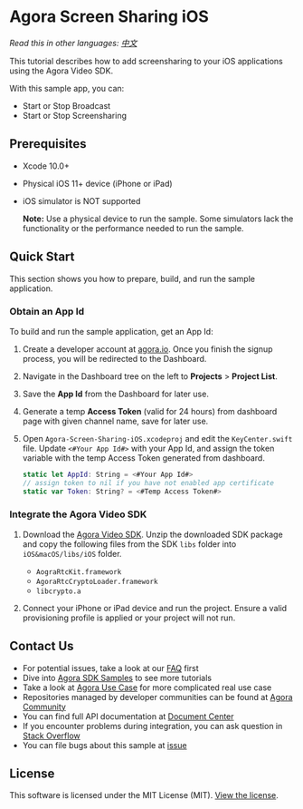 # Agora Screen Sharing iOS

*Read this in other languages: [中文](README.zh.md)*

This tutorial describes how to add screensharing to your iOS applications using the Agora Video SDK.

With this sample app, you can:

- Start or Stop Broadcast
- Start or Stop Screensharing

## Prerequisites
- Xcode 10.0+
- Physical iOS 11+ device (iPhone or iPad)
- iOS simulator is NOT supported
	
	**Note:** Use a physical device to run the sample. Some simulators lack the functionality or the performance needed to run the sample.

## Quick Start

This section shows you how to prepare, build, and run the sample application.

### Obtain an App Id

To build and run the sample application, get an App Id:

1. Create a developer account at [agora.io](https://dashboard.agora.io/signin/). Once you finish the signup process, you will be redirected to the Dashboard.
2. Navigate in the Dashboard tree on the left to **Projects** > **Project List**.
3. Save the **App Id** from the Dashboard for later use.
4. Generate a temp **Access Token** (valid for 24 hours) from dashboard page with given channel name, save for later use.

5. Open `Agora-Screen-Sharing-iOS.xcodeproj` and edit the `KeyCenter.swift` file. Update `<#Your App Id#>` with your App Id, and assign the token variable with the temp Access Token generated from dashboard.

    ``` Swift
    static let AppId: String = <#Your App Id#>
    // assign token to nil if you have not enabled app certificate
    static var Token: String? = <#Temp Access Token#>
    ```

### Integrate the Agora Video SDK

1. Download the [Agora Video SDK](https://www.agora.io/en/download/). Unzip the downloaded SDK package and copy the following files from the SDK `libs` folder into `iOS&macOS/libs/iOS` folder.

    - `AograRtcKit.framework`
    - `AgoraRtcCryptoLoader.framework`
    - `libcrypto.a`
  
2. Connect your iPhone or iPad device and run the project. Ensure a valid provisioning profile is applied or your project will not run.

## Contact Us

- For potential issues, take a look at our [FAQ](https://docs.agora.io/en/faq) first
- Dive into [Agora SDK Samples](https://github.com/AgoraIO) to see more tutorials
- Take a look at [Agora Use Case](https://github.com/AgoraIO-usecase) for more complicated real use case
- Repositories managed by developer communities can be found at [Agora Community](https://github.com/AgoraIO-Community)
- You can find full API documentation at [Document Center](https://docs.agora.io/en/)
- If you encounter problems during integration, you can ask question in [Stack Overflow](https://stackoverflow.com/questions/tagged/agora.io)
- You can file bugs about this sample at [issue](https://github.com/AgoraIO/Advanced-Video/issues)

## License
This software is licensed under the MIT License (MIT). [View the license](LICENSE.md).
